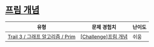 # [프림 개념](https://www.codetree.ai/trails/complete/curated-cards/challenge-prim-concept)

|유형|문제 경험치|난이도|
|---|---|---|
|[Trail 3 / 그래프 알고리즘 / Prim](https://www.codetree.ai/trail-info/novice-high/)|[[Challenge]프림 개념](https://www.codetree.ai/trails/complete/curated-cards/challenge-prim-concept/)|쉬움|

